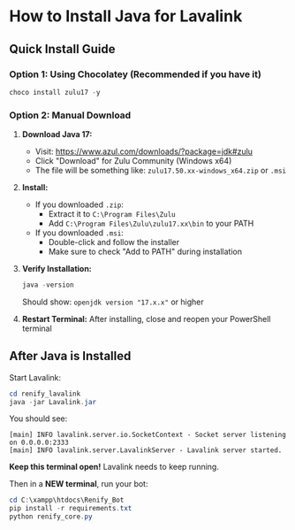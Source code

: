 # How to Install Java for Lavalink

## Quick Install Guide

### Option 1: Using Chocolatey (Recommended if you have it)
```powershell
choco install zulu17 -y
```

### Option 2: Manual Download

1. **Download Java 17:**
   - Visit: https://www.azul.com/downloads/?package=jdk#zulu
   - Click "Download" for Zulu Community (Windows x64)
   - The file will be something like: `zulu17.50.xx-windows_x64.zip` or `.msi`

2. **Install:**
   - If you downloaded `.zip`:
     - Extract it to `C:\Program Files\Zulu`
     - Add `C:\Program Files\Zulu\zulu17.xx\bin` to your PATH
   - If you downloaded `.msi`:
     - Double-click and follow the installer
     - Make sure to check "Add to PATH" during installation

3. **Verify Installation:**
   ```powershell
   java -version
   ```
   Should show: `openjdk version "17.x.x"` or higher

4. **Restart Terminal:**
   After installing, close and reopen your PowerShell terminal

## After Java is Installed

Start Lavalink:
```powershell
cd renify_lavalink
java -jar Lavalink.jar
```

You should see:
```
[main] INFO lavalink.server.io.SocketContext - Socket server listening on 0.0.0.0:2333
[main] INFO lavalink.server.LavalinkServer - Lavalink server started.
```

**Keep this terminal open!** Lavalink needs to keep running.

Then in a **NEW terminal**, run your bot:
```powershell
cd C:\xampp\htdocs\Renify_Bot
pip install -r requirements.txt
python renify_core.py
```

